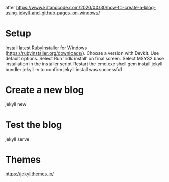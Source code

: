 after https://www.kiltandcode.com/2020/04/30/how-to-create-a-blog-using-jekyll-and-github-pages-on-windows/

# Setup
Install latest RubyInstaller for Windows (https://rubyinstaller.org/downloads/). Choose a version with Devkit.
Use default options.
Select Run 'ridk install' on final screen.
Select MSYS2 base installation in the installer script
Restart the cmd.exe shell
gem install jekyll bundler
jekyll -v to confirm jekyll install was successful

# Create a new blog
jekyll new <FULL-PATH>

# Test the blog
jekyll serve

# Themes
https://jekyllthemes.io/

